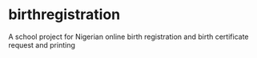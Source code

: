 # birthregistration
A school project for Nigerian online birth registration and birth certificate request and printing
